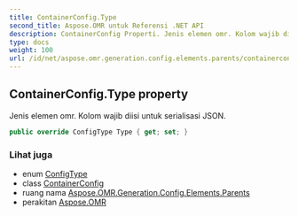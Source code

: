 ```yaml
---
title: ContainerConfig.Type
second_title: Aspose.OMR untuk Referensi .NET API
description: ContainerConfig Properti. Jenis elemen omr. Kolom wajib diisi untuk serialisasi JSON.
type: docs
weight: 100
url: /id/net/aspose.omr.generation.config.elements.parents/containerconfig/type/
---
```

## ContainerConfig.Type property

Jenis elemen omr. Kolom wajib diisi untuk serialisasi JSON.

```csharp
public override ConfigType Type { get; set; }
```

### Lihat juga

* enum [ConfigType](../../../aspose.omr.generation.config.enums/configtype/)
* class [ContainerConfig](../)
* ruang nama [Aspose.OMR.Generation.Config.Elements.Parents](../../containerconfig/)
* perakitan [Aspose.OMR](../../../)


